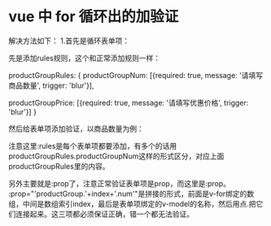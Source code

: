 # vue 中 for 循环出的加验证
解决方法如下：
1.首先是循环表单项：

<template>
 <div class="content-body">
  <el-form ref="form" :model="form" :rules="rules" label-width="120px">
    <el-col :span="20">
      <el-row :gutter="10" v-for="(item,index) in form.productGroup" :key="index">
       <el-col :span="6">
        <el-form-item label="商品数量:">
         <el-input v-model="item.num" type="number" size="small" style="width:80px;"></el-input>
        </el-form-item>
       </el-col>
       <el-col :span="6">
        <el-form-item label="优惠价格:">
          <el-input v-model="item.price" type="number" size="small" style="width:80px;"></el-input>
        </el-form-item>
       </el-col>
      </el-row>
    </el-col>
   </el-row>
   <el-form-item size="medium" class="div-submit">
    <el-button @click="resetForm('form')">取消</el-button>
    <el-button type="primary" @click="submitForm('form')">提交</el-button>
   </el-form-item>
  </el-form>
 </div>
</template>

先是添加rules规则，这个和正常添加规则一样：

productGroupRules: {
 productGroupNum: [{required: true, message: '请填写商品数量', trigger: 'blur'}],
 
 productGroupPrice: [{required: true, message: '请填写优惠价格', trigger: 'blur'}]
}

然后给表单项添加验证，以商品数量为例：

<el-form-item label="商品数量:" :prop="'productGroup.'+index+'.num'" :rules="productGroupRules.productGroupNum">
 
 <el-input v-model="item.num" type="number" size="small" style="width:80px;"></el-input>
 
</el-form-item>

注意这里:rules是每个表单项都要添加，有多个的话用productGroupRules.productGroupNum这样的形式区分，对应上面productGroupRules里的内容。

另外主要就是:prop了，注意正常验证表单项是prop，而这里是:prop。 :prop="'productGroup.'+index+'.num'"是拼接的形式，前面是v-for绑定的数组，中间是数组索引index，最后是表单项绑定的v-model的名称，然后用点.把它们连接起来。这三项都必须保证正确，错一个都无法验证。

